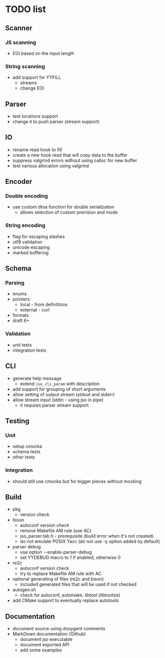 # TODO list

## Scanner

### JS scanning
- EOI based on the input length

### String scanning
- add support for YYFILL
  - streams
  - change EOI


## Parser
- test locations support
- change it to push parser (stream support)


## IO
- rename read hook to fill
- create a new hook read that will copy data to the buffer
- suppress valgrind errors without using calloc for new buffer
- test various allocation using valgrind


## Encoder

### Double encoding
- use custom dtoa function for double serialization
  - allows selection of custom precision and mode

### String encoding
- flag for escaping slashes
- utf8 validation
- unicode escaping
- marked buffering

## Schema

### Parsing
- enums
- pointers
  - local - from defintitons
  - external - curl
- formats
- draft 6+

### Validation
- unit tests
- integration tests

## CLI
- generate help message
  - extend `jso_cli_param` with description
- add support for grouping of short arguments
- allow setting of output stream (stdout and stderr)
- allow stream input (stdin - using jso in pipe)
  - it requires parser stream support

## Testing

### Unit
- setup cmocka
- schema tests
- other tests

### Integration
- should still use cmocka but for bigger pieces without mocking

## Build
- pkg
  - version check
- bison
  - autoconf version check
  - remove Makefile AM rule (use AC)
  - jso_parser.tab.h - prerequisite (build error when it's not created)
  - do not emulate POSIX Yacc (do not use -y option added by default)
- parser debug
  - use option --enable-parser-debug
  - set YYDEBUG macro to 1 if enabled, otherwise 0
- re2c
  - autoconf version check
  - try to replace Makefile AM rule with AC
- optional generating of files (re2c and bison)
  - included generated files that will be used if not checked
- autogen.sh
  - check for autoconf, automake, libtool (libtoolize)
- add CMake support to eventually replace autotools

## Documentation
- document source using doxygent comments
- MarkDown documentation (Github)
  - document jso executable
  - document exported API
  - add some examples
